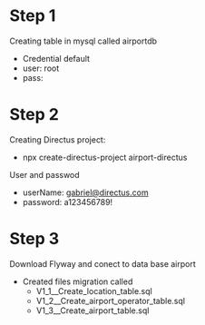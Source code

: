 # Step 1

Creating table in mysql called airportdb
- Credential default
- user: root
- pass:

# Step 2

Creating Directus project:
- npx create-directus-project airport-directus

User and passwod
- userName: gabriel@directus.com
- password: a123456789!

# Step 3
Download Flyway and conect to data base airport

- Created files migration called
    - V1_1__Create_location_table.sql
    - V1_2__Create_airport_operator_table.sql
    - V1_3__Create_airport_table.sql
